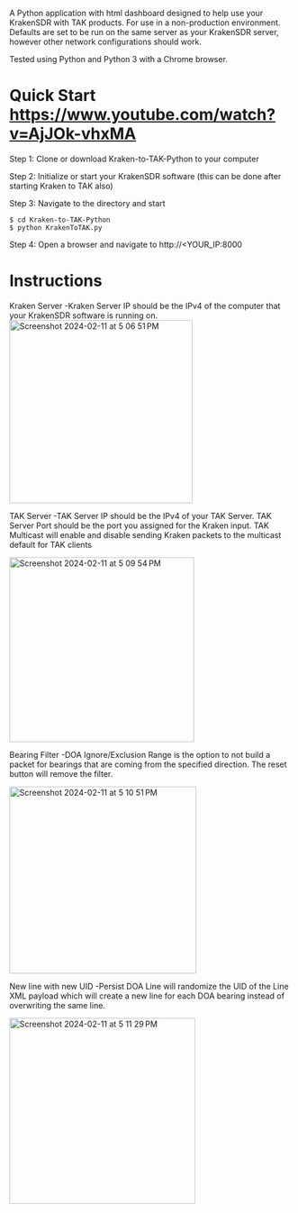 A Python application with html dashboard designed to help use your KrakenSDR with TAK products.
For use in a non-production environment.
Defaults are set to be run on the same server as your KrakenSDR server, however other network configurations should work.

Tested using Python and Python 3 with a Chrome browser.
# Quick Start https://www.youtube.com/watch?v=AjJOk-vhxMA
Step 1:
Clone or download Kraken-to-TAK-Python to your computer

Step 2:
Initialize or start your KrakenSDR software (this can be done after starting Kraken to TAK also)

Step 3:
Navigate to the directory and start
```
$ cd Kraken-to-TAK-Python
$ python KrakenToTAK.py
```

Step 4:
Open a browser and navigate to http://<YOUR_IP:8000

# Instructions
Kraken Server
	-Kraken Server IP should be the IPv4 of the computer that your KrakenSDR software is running on.
<img width="325" alt="Screenshot 2024-02-11 at 5 06 51 PM" src="https://github.com/canaryradio/Kraken-to-TAK-Python/assets/127666889/a57aa025-4e57-4522-a30e-1ae678b5a072">

TAK Server
	-TAK Server IP should be the IPv4 of your TAK Server. TAK Server Port should be the port you assigned for the Kraken input. TAK Multicast will enable and disable sending Kraken packets to the multicast default for TAK clients

<img width="328" alt="Screenshot 2024-02-11 at 5 09 54 PM" src="https://github.com/canaryradio/Kraken-to-TAK-Python/assets/127666889/36be1a29-7fe7-4d11-b306-81c6f7ee7b9b">

Bearing Filter
	-DOA Ignore/Exclusion Range is the option to not build a packet for bearings that are coming from the specified direction. The reset button will remove the filter.

<img width="332" alt="Screenshot 2024-02-11 at 5 10 51 PM" src="https://github.com/canaryradio/Kraken-to-TAK-Python/assets/127666889/69abba4a-aaa0-4972-963e-5204c208bc8c">

New line with new UID
	-Persist DOA Line will randomize the UID of the Line XML payload which will create a new line for each DOA bearing instead of overwriting the same line.

<img width="330" alt="Screenshot 2024-02-11 at 5 11 29 PM" src="https://github.com/canaryradio/Kraken-to-TAK-Python/assets/127666889/1a7231f5-586b-49fe-89b5-749bdfb1fd35">
